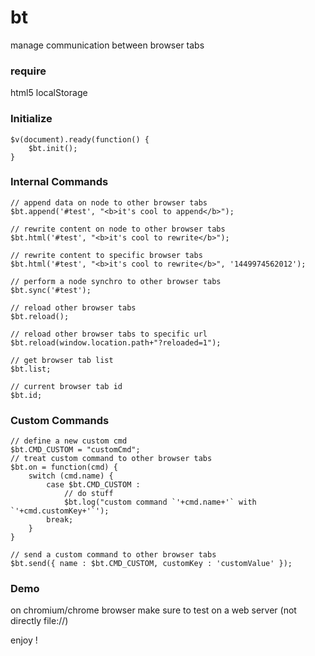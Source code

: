 # bt
manage communication between browser tabs

### require

  html5 localStorage


### Initialize

    $v(document).ready(function() {
        $bt.init();
    }


### Internal Commands

    // append data on node to other browser tabs
    $bt.append('#test', "<b>it's cool to append</b>");
    
    // rewrite content on node to other browser tabs
    $bt.html('#test', "<b>it's cool to rewrite</b>");

    // rewrite content to specific browser tabs
    $bt.html('#test', "<b>it's cool to rewrite</b>", '1449974562012');

    // perform a node synchro to other browser tabs
    $bt.sync('#test');

    // reload other browser tabs
    $bt.reload();

    // reload other browser tabs to specific url
    $bt.reload(window.location.path+"?reloaded=1");

    // get browser tab list
    $bt.list;

    // current browser tab id
    $bt.id;


### Custom Commands

    // define a new custom cmd
    $bt.CMD_CUSTOM = "customCmd";
    // treat custom command to other browser tabs
    $bt.on = function(cmd) {
        switch (cmd.name) {
            case $bt.CMD_CUSTOM :
                // do stuff
                $bt.log("custom command `'+cmd.name+'` with `'+cmd.customKey+'`');
            break;
        }
    }

    // send a custom command to other browser tabs
    $bt.send({ name : $bt.CMD_CUSTOM, customKey : 'customValue' });


### Demo

on chromium/chrome browser make sure to test on a web server (not directly file://)


enjoy !
